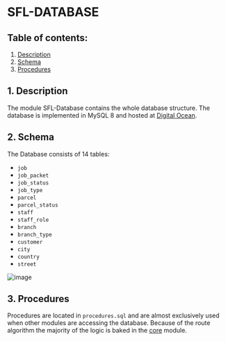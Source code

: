 # SFL-DATABASE

## Table of contents:
1. [Description](#1-description)
2. [Schema](#2-Schema)
3. [Procedures](#3-Procedures)


## 1. Description

The module SFL-Database contains the whole database structure. The database is implemented in MySQL 8 and hosted at [Digital Ocean](https://www.digitalocean.com/). 

## 2. Schema

The Database consists of 14 tables:
- `job`
- `job_packet`
- `job_status`
- `job_type`
- `parcel`
- `parcel_status`
- `staff`
- `staff_role`
- `branch`
- `branch_type`
- `customer`
- `city`
- `country`
- `street`

![image](https://github.com/cugalord/SFL-TPO/blob/main/docs/database/SFl_er_model.png)

## 3. Procedures
Procedures are located in `procedures.sql` and are almost exclusively used when other modules are accessing the database. Because of the route algorithm the majority of the logic is baked in the [core](https://github.com/cugalord/SFL-TPO/tree/main/src/core) module.